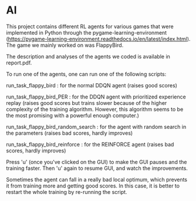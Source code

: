 # AI

This project contains different RL agents for various games that were implemented in Python through the pygame-learning-environment (https://pygame-learning-environment.readthedocs.io/en/latest/index.html).
The game we mainly worked on was FlappyBird.

The description and analyses of the agents we coded is available in report.pdf.

To run one of the agents, one can run one of the following scripts:

run_task_flappy_bird : for the normal DDQN agent (raises good scores)

run_task_flappy_bird_PER : for the DDQN agent with prioritized experience replay (raises good scores but trains slower because of the higher complexity of the training algorithm. However, this algorithm seems to be the most promising with a powerful enough computer.)

run_task_flappy_bird_random_search : for the agent with random search in the parameters (raises bad scores, hardly improves)

run_task_flappy_bird_reinforce : for the REINFORCE agent (raises bad scores, hardly improves)

Press 'u' (once you've clicked on the GUI) to make the GUI pauses and the training faster. Then 'u' again to resume GUI, and watch the improvements.

Sometimes the agent can fall in a really bad local optimum, which prevents it from training more and getting good scores. In this case, it is better to restart the whole training by re-running the script.


